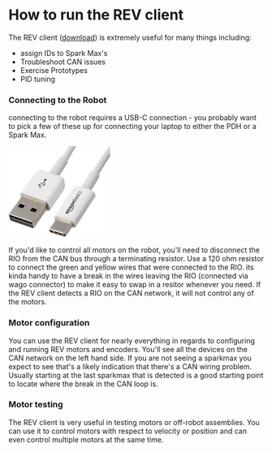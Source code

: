 # How to run the REV client

The REV client ([download](https://docs.revrobotics.com/rev-hardware-client)) is extremely useful for many things including:
- assign IDs to Spark Max's
- Troubleshoot CAN issues
- Exercise Prototypes
- PID tuning

### Connecting to the Robot
connecting to the robot requires a USB-C connection - you probably want to pick a few of these up for connecting your 
laptop to either the PDH or a Spark Max.

![usb-c.png](assets/usb-c.png)

If you'd like to control all motors on the robot, you'll need to disconnect the RIO from the CAN bus 
through a terminating resistor.  Use a 120 ohm resistor to connect the green and yellow wires that were connected to the RIO. 
its kinda handy to have a break in the wires leaving the RIO (connected via wago connector) to make it easy to swap in a resitor whenever you need.
If the REV client detects a RIO on the CAN network, it will not control any of the motors. 


### Motor configuration
You can use the REV client for nearly everything in regards to configuring and running REV motors and encoders.
You'll see all the devices on the CAN network on the left hand side.   If you are not seeing a sparkmax you expect to see
that's a likely indication that there's a CAN wiring problem.   Usually starting at the last sparkmax that is detected is a
good starting point to locate where the break in the CAN loop is.

### Motor testing
The REV client is very useful in testing motors or off-robot assemblies.  You can use it to control motors with respect to velocity or position
and can even control multiple motors at the same time.